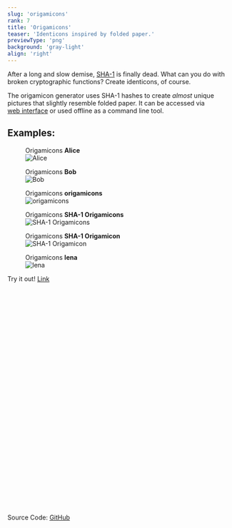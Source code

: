 ```yaml
---
slug: 'origamicons'
rank: 7
title: 'Origamicons'
teaser: 'Identicons inspired by folded paper.'
previewType: 'png'
background: 'gray-light'
align: 'right'
---
```


After a long and slow demise, <a class="link" href="https://shattered.io/">SHA-1</a> is finally dead.
What can you do with broken cryptographic functions? Create identicons, of course.

The origamicon generator uses SHA-1 hashes to create *almost* unique pictures that slightly resemble
folded paper. It can be accessed via 
<a href="https://origamicons.herokuapp.com/" class="link">web&nbsp;interface</a> or used offline as a command line tool.


## <span class="emph">Examples:</span>

<section class="figrow">

<figure>
<figcaption>Origamicons <strong>Alice</strong></figcaption>
<img src="portfolio/origamicons/origamicon_Alice.png" alt="Alice"/>
</figure>

<figure>
<figcaption>Origamicons <strong>Bob</strong></figcaption>
<img src="portfolio/origamicons/origamicon_Bob.png" alt="Bob"/>
</figure>

<figure>
<figcaption>Origamicons <strong>origamicons</strong></figcaption>
<img src="portfolio/origamicons/origamicon_origamicons.png" alt="origamicons"/>
</figure>

<figure>
<figcaption>Origamicons <strong>SHA-1 Origamicons</strong></figcaption>
<img src="portfolio/origamicons/origamicon_SHA-1 Origamicons.png" alt="SHA-1 Origamicons"/>
</figure>

<figure>
<figcaption>Origamicons <strong>SHA-1 Origamicon</strong></figcaption>
<img src="portfolio/origamicons/origamicon_SHA-1 Origamicon.png" alt="SHA-1 Origamicon"/>
</figure>

<figure>
<figcaption>Origamicons <strong>lena</strong></figcaption>
<img src="portfolio/origamicons/origamicon_lena.png" alt="lena"/>
</figure>

</section>


<span class="meta">Try it out!</span>
<a href="https://origamicons.herokuapp.com/" class="link">Link
<svg viewBox="0 0 24 24" class="icon icon-inline"><use xlink:href="icons/sprite.svg#link"/></svg></a>

<span class="meta">Source Code:</span>
<a href="https://github.com/LenaSchnedlitz/origamicons" class="link">GitHub
<svg viewBox="0 0 24 24" class="icon icon-inline"><use xlink:href="icons/sprite.svg#link"/></svg></a>

